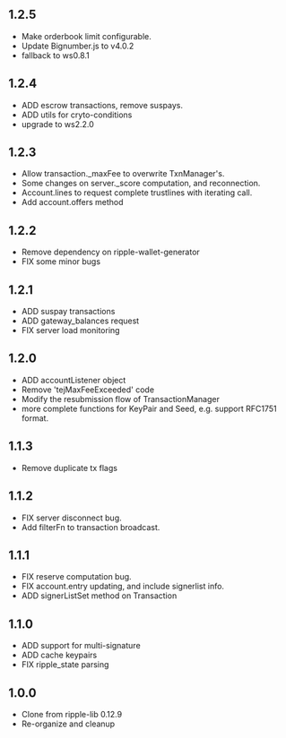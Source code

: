 ## 1.2.5
+ Make orderbook limit configurable.
+ Update Bignumber.js to v4.0.2
+ fallback to ws0.8.1

## 1.2.4
+ ADD escrow transactions, remove suspays.
+ ADD utils for cryto-conditions
+ upgrade to ws2.2.0

## 1.2.3
+ Allow transaction._maxFee to overwrite TxnManager's.
+ Some changes on server._score computation, and reconnection.
+ Account.lines to request complete trustlines with iterating call.
+ Add account.offers method

## 1.2.2
+ Remove dependency on ripple-wallet-generator
+ FIX some minor bugs

## 1.2.1
+ ADD suspay transactions
+ ADD gateway_balances request
+ FIX server load monitoring

## 1.2.0

+ ADD accountListener object
+ Remove 'tejMaxFeeExceeded' code
+ Modify the resubmission flow of TransactionManager
+ more complete functions for KeyPair and Seed, e.g. support RFC1751 format.


## 1.1.3

+ Remove duplicate tx flags

## 1.1.2

+ FIX server disconnect bug.
+ Add filterFn to transaction broadcast.


## 1.1.1

+ FIX reserve computation bug.
+ FIX account.entry updating, and include signerlist info.
+ ADD signerListSet method on Transaction

## 1.1.0

+ ADD support for multi-signature
+ ADD cache keypairs
+ FIX ripple_state parsing


## 1.0.0

+ Clone from ripple-lib 0.12.9
+ Re-organize and cleanup
